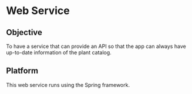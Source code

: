 # Web Service

## Objective
To have a service that can provide an API so that the app can always have up-to-date information of the plant catalog.

## Platform
This web service runs using the Spring framework.
